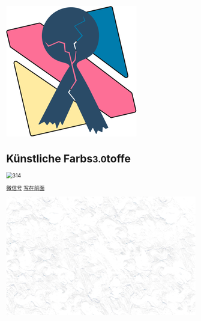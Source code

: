 <div class="animate__animated animate__backInDown"><img src="pic/TricolorLogo-nobg.svg" alt="logo"></div>

# Künstliche Farbs<small>3.0</small>toffe

<img src="https://img.shields.io/badge/Paradise Lost-Pigs Exiled-green?logo=Yelp&style=social" alt="314">

[微信号](https://mp.weixin.qq.com/s/SviNQjNAt1sC5x6bttlnYg)
[写在前面](README)

![background](pic/bg-min-2.png)
